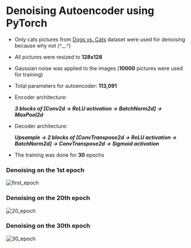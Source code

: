 # Denoising Autoencoder using PyTorch
- Only cats pictures from [Dogs vs. Cats](https://www.kaggle.com/c/dogs-vs-cats/data) dataset were used for denoising because why not (^._.^)
- All pictures were resized to __128x128__
- Gaussian noise was applied to the images (__10000__ pictures were used for training)
- Total parameters for autoencoder: __113,091__
- Encoder architecture:

  ___3 blocks of [Conv2d -> ReLU activation -> BatchNorm2d] -> MaxPool2d___ 
- Decoder architecture:

  ___Upsample -> 2 blocks of [ConvTranspose2d -> ReLU activation -> BatchNorm2d] -> ConvTranspose2d -> Sigmoid activation___
- The training was done for __30__ epochs

### Denoising on the 1st epoch 
![first_epoch](https://user-images.githubusercontent.com/88561819/139597149-c3bd76dc-8704-460d-98ac-8f92a26ea584.jpg)

### Denoising on the 20th epoch 
![20_epoch](https://user-images.githubusercontent.com/88561819/139597174-84c652d1-32ba-46c7-a30e-5b8c1ef398fd.jpg)

### Denoising on the 30th epoch 
![30_epoch](https://user-images.githubusercontent.com/88561819/139597784-72163f51-37b4-45ea-94a6-1c8f9cefa975.jpg)
